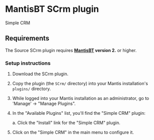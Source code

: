 # MantisBT SCrm plugin

Simple CRM


## Requirements

The Source SCrm plugin requires **[MantisBT](https://mantisbt.org/)
version 2.** or higher.


### Setup instructions

1. Download the SCrm plugin.

2. Copy the plugin (the `SCrm/` directory) into your Mantis
   installation's `plugins/` directory.

3. While logged into your Mantis installation as an administrator, go to
   'Manage' -> "Manage Plugins".

4. In the "Available Plugins" list, you'll find the "Simple CRM" plugin:

    a. Click the "Install" link for the "Simple CRM" plugin.

5. Click on the "Simple CRM" in the main menu to configure it.
